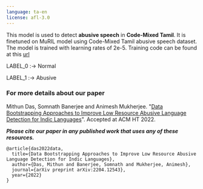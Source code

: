 ```yaml
---
language: ta-en
license: afl-3.0
---
```


This model is used to detect **abusive speech** in **Code-Mixed Tamil**. It is finetuned on MuRIL model using Code-Mixed Tamil abusive speech dataset.
The model is trained with learning rates of 2e-5. Training code can be found at this [url](https://github.com/hate-alert/IndicAbusive)

LABEL_0 :-> Normal

LABEL_1 :-> Abusive


### For more details about our paper

Mithun Das, Somnath Banerjee and Animesh Mukherjee. "[Data Bootstrapping Approaches to Improve Low Resource Abusive Language Detection for Indic Languages](https://arxiv.org/abs/2204.12543)". Accepted at ACM HT 2022.

***Please cite our paper in any published work that uses any of these resources.***
~~~
@article{das2022data,
  title={Data Bootstrapping Approaches to Improve Low Resource Abusive Language Detection for Indic Languages},
  author={Das, Mithun and Banerjee, Somnath and Mukherjee, Animesh},
  journal={arXiv preprint arXiv:2204.12543},
  year={2022}
}
~~~
